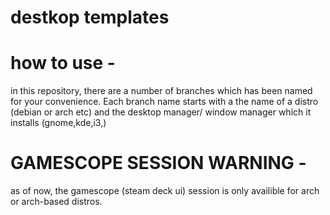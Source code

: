 # destkop templates 

# how to use - 

in this repository, there are a number of branches which has been named for your convenience. Each branch name starts with a the name of a distro (debian or arch etc) and the desktop manager/ window manager which it installs (gnome,kde,i3,) 

# GAMESCOPE SESSION WARNING -

as of now, the gamescope (steam deck ui) session is only availible for arch or arch-based distros. 

